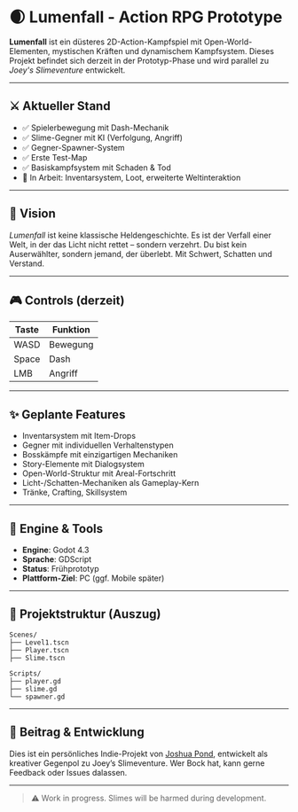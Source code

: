 # 🌒 Lumenfall - Action RPG Prototype

**Lumenfall** ist ein düsteres 2D-Action-Kampfspiel mit Open-World-Elementen, mystischen Kräften und dynamischem Kampfsystem. Dieses Projekt befindet sich derzeit in der Prototyp-Phase und wird parallel zu *Joey's Slimeventure* entwickelt.

---

## ⚔ Aktueller Stand

- ✅ Spielerbewegung mit Dash-Mechanik
- ✅ Slime-Gegner mit KI (Verfolgung, Angriff)
- ✅ Gegner-Spawner-System
- ✅ Erste Test-Map
- ✅ Basiskampfsystem mit Schaden & Tod
- 🚧 In Arbeit: Inventarsystem, Loot, erweiterte Weltinteraktion

---

## 🧠 Vision

*Lumenfall* ist keine klassische Heldengeschichte. Es ist der Verfall einer Welt, in der das Licht nicht rettet – sondern verzehrt. Du bist kein Auserwählter, sondern jemand, der überlebt. Mit Schwert, Schatten und Verstand.

---

## 🎮 Controls (derzeit)

| Taste | Funktion        |
|-------|-----------------|
| WASD  | Bewegung        |
| Space | Dash            |
| LMB   | Angriff         |

---

## ✨ Geplante Features

- Inventarsystem mit Item-Drops
- Gegner mit individuellen Verhaltenstypen
- Bosskämpfe mit einzigartigen Mechaniken
- Story-Elemente mit Dialogsystem
- Open-World-Struktur mit Areal-Fortschritt
- Licht-/Schatten-Mechaniken als Gameplay-Kern
- Tränke, Crafting, Skillsystem

---

## 🔧 Engine & Tools

- **Engine**: Godot 4.3
- **Sprache**: GDScript
- **Status**: Frühprototyp
- **Plattform-Ziel**: PC (ggf. Mobile später)

---

## 📁 Projektstruktur (Auszug)

```
Scenes/
├── Level1.tscn
├── Player.tscn
├── Slime.tscn

Scripts/
├── player.gd
├── slime.gd
└── spawner.gd
```

---

## 🤝 Beitrag & Entwicklung

Dies ist ein persönliches Indie-Projekt von [Joshua Pond](https://pondsec.com), entwickelt als kreativer Gegenpol zu Joey’s Slimeventure. Wer Bock hat, kann gerne Feedback oder Issues dalassen.

---

> ⚠ Work in progress. Slimes will be harmed during development.
